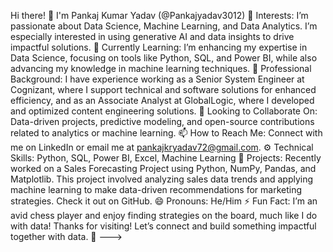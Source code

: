 Hi there! 👋 I'm Pankaj Kumar Yadav (@Pankajyadav3012)
👀 Interests: I’m passionate about Data Science, Machine Learning, and Data Analytics. I’m especially interested in using generative AI and data insights to drive impactful solutions.
🌱 Currently Learning: I’m enhancing my expertise in Data Science, focusing on tools like Python, SQL, and Power BI, while also advancing my knowledge in machine learning techniques.
💼 Professional Background: I have experience working as a Senior System Engineer at Cognizant, where I support technical and software solutions for enhanced efficiency, and as an Associate Analyst at GlobalLogic, where I developed and optimized content engineering solutions.
💞️ Looking to Collaborate On: Data-driven projects, predictive modeling, and open-source contributions related to analytics or machine learning.
📫 How to Reach Me: Connect with me on LinkedIn or email me at pankajkryadav72@gmail.com.
⚙️ Technical Skills: Python, SQL, Power BI, Excel, Machine Learning
🌟 Projects: Recently worked on a Sales Forecasting Project using Python, NumPy, Pandas, and Matplotlib. This project involved analyzing sales data trends and applying machine learning to make data-driven recommendations for marketing strategies. Check it out on GitHub.
😄 Pronouns: He/Him
⚡ Fun Fact: I’m an avid chess player and enjoy finding strategies on the board, much like I do with data!
Thanks for visiting! Let’s connect and build something impactful together with data. 🚀
--->
